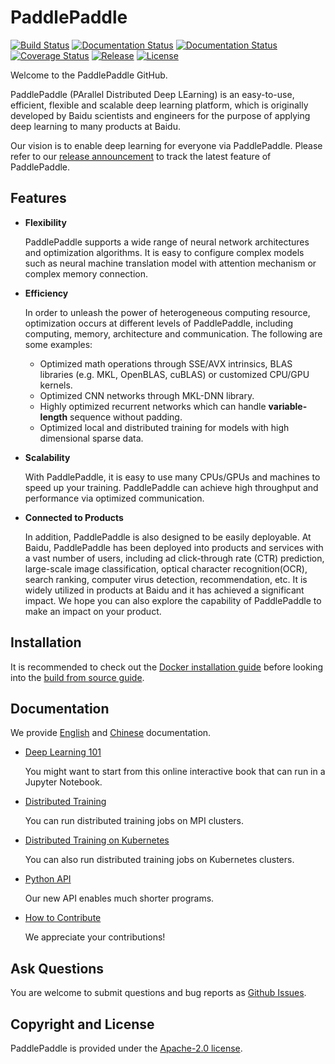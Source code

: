 # PaddlePaddle


[![Build Status](https://travis-ci.org/PaddlePaddle/Paddle.svg?branch=develop)](https://travis-ci.org/PaddlePaddle/Paddle)
[![Documentation Status](https://img.shields.io/badge/docs-latest-brightgreen.svg?style=flat)](http://www.paddlepaddle.org/docs/develop/documentation/en/getstarted/index_en.html)
[![Documentation Status](https://img.shields.io/badge/中文文档-最新-brightgreen.svg)](http://www.paddlepaddle.org/docs/develop/documentation/zh/getstarted/index_cn.html)
[![Coverage Status](https://coveralls.io/repos/github/PaddlePaddle/Paddle/badge.svg?branch=develop)](https://coveralls.io/github/PaddlePaddle/Paddle?branch=develop)
[![Release](https://img.shields.io/github/release/PaddlePaddle/Paddle.svg)](https://github.com/PaddlePaddle/Paddle/releases)
[![License](https://img.shields.io/badge/license-Apache%202-blue.svg)](LICENSE)


Welcome to the PaddlePaddle GitHub.

PaddlePaddle (PArallel Distributed Deep LEarning) is an easy-to-use,
efficient, flexible and scalable deep learning platform, which is originally
developed by Baidu scientists and engineers for the purpose of applying deep
learning to many products at Baidu.

Our vision is to enable deep learning for everyone via PaddlePaddle.
Please refer to our [release announcement](https://github.com/PaddlePaddle/Paddle/releases) to track the latest feature of PaddlePaddle.

## Features

- **Flexibility**

    PaddlePaddle supports a wide range of neural network architectures and
    optimization algorithms. It is easy to configure complex models such as
    neural machine translation model with attention mechanism or complex memory
    connection.

-  **Efficiency**

    In order to unleash the power of heterogeneous computing resource,
    optimization occurs at different levels of PaddlePaddle, including
    computing, memory, architecture and communication. The following are some
    examples:

      - Optimized math operations through SSE/AVX intrinsics, BLAS libraries
      (e.g. MKL, OpenBLAS, cuBLAS) or customized CPU/GPU kernels.
      - Optimized CNN networks through MKL-DNN library.
      - Highly optimized recurrent networks which can handle **variable-length**
      sequence without padding.
      - Optimized local and distributed training for models with high dimensional
      sparse data.

- **Scalability**

    With PaddlePaddle, it is easy to use many CPUs/GPUs and machines to speed
    up your training. PaddlePaddle can achieve high throughput and performance
    via optimized communication.

- **Connected to Products**

    In addition, PaddlePaddle is also designed to be easily deployable. At Baidu,
    PaddlePaddle has been deployed into products and services with a vast number
    of users, including ad click-through rate (CTR) prediction, large-scale image
    classification, optical character recognition(OCR), search ranking, computer
    virus detection, recommendation, etc. It is widely utilized in products at
    Baidu and it has achieved a significant impact. We hope you can also explore
    the capability of PaddlePaddle to make an impact on your product.

## Installation

It is recommended to check out the
[Docker installation guide](http://www.paddlepaddle.org/docs/develop/documentation/en/getstarted/build_and_install/docker_install_en.html)
before looking into the
[build from source guide](http://www.paddlepaddle.org/docs/develop/documentation/en/getstarted/build_and_install/build_from_source_en.html).

## Documentation

We provide [English](http://www.paddlepaddle.org/docs/develop/documentation/en/getstarted/index_en.html) and
[Chinese](http://www.paddlepaddle.org/docs/develop/documentation/zh/getstarted/index_cn.html) documentation.

- [Deep Learning 101](http://www.paddlepaddle.org/docs/develop/book/01.fit_a_line/index.html)

  You might want to start from this online interactive book that can run in a Jupyter Notebook.

- [Distributed Training](http://www.paddlepaddle.org/docs/develop/documentation/en/howto/usage/cluster/cluster_train_en.html)

  You can run distributed training jobs on MPI clusters.

- [Distributed Training on Kubernetes](http://www.paddlepaddle.org/docs/develop/documentation/en/howto/usage/cluster/k8s_en.html)

   You can also run distributed training jobs on Kubernetes clusters.

- [Python API](http://www.paddlepaddle.org/docs/develop/documentation/en/api/index_en.html)

   Our new API enables much shorter programs.

- [How to Contribute](http://www.paddlepaddle.org/docs/develop/documentation/en/howto/dev/contribute_to_paddle_en.html)

   We appreciate your contributions!


## Ask Questions

You are welcome to submit questions and bug reports as [Github Issues](https://github.com/PaddlePaddle/Paddle/issues).

## Copyright and License
PaddlePaddle is provided under the [Apache-2.0 license](LICENSE).
